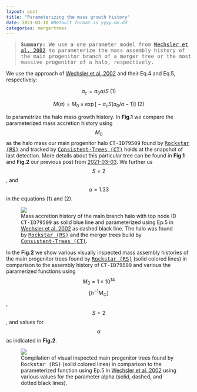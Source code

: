 ```yaml
---
layout: post
title: "Parameterizing the mass growth history"
date: 2021-03-10 #Default format is yyyy.mm.dd
categories: mergertrees
---
```


<blockquote><tt><b>Summary:</b> We use a one parameter model from <a href="https://ui.adsabs.harvard.edu/abs/2002ApJ...568...52W/abstract">Wechsler et al. 2002</a> to parameterize the mass assembly history of the main progenitor branch of a merger tree or the most massive progenitor of a halo, respectively. </tt></blockquote>

We use the approach of <a href="https://ui.adsabs.harvard.edu/abs/2002ApJ...568...52W/abstract">Wechsler et al. 2002</a> and their Eq.4 and Eq.5, respectively:

$$ a_c= a_0 \alpha/S \text{  (1)}$$

$$ M(a) = M_0 \times \exp  \Big[ -a_c S \big(a_0/a - 1\big)  \Big] \text{  (2)}$$

to parametrize the halo mass growth history. In <b>Fig.1</b> we compare the parameterized mass accretion history using $$M_0$$ as the halo mass our main progenitor halo <tt>CT-ID79509</tt> found by <a href="https://ui.adsabs.harvard.edu/abs/2012ascl.soft10008B/abstract"><tt>Rockstar (RS)</tt></a> and tracked by <a href="https://ui.adsabs.harvard.edu/abs/2012ascl.soft10011B/abstract"><tt>Consistent-Trees (CT)</tt></a> holds at the snapshot of last detection. More details about this particular tree can be found in <b>Fig.1</b> and <b>Fig.2</b> our previous post from <a href="https://dstoppacher.github.io/A-testrun-on-merger-trees-4/">2021-03-03</a>. We further us $$S=2$$, and $$\alpha=1.33$$ in the equations (1) and (2).

<figure>
  <img src="{{ site.baseurl }}/plots/2021-03-10_test.png">
  <figcaption>Mass accretion history of the main branch halo with top node ID <tt>CT-ID79509</tt> as solid blue line and parameterized using Ep.5 in <a href="https://ui.adsabs.harvard.edu/abs/2002ApJ...568...52W/abstract">Wechsler et al. 2002</a> as dashed black line. The halo was found by <a href="https://ui.adsabs.harvard.edu/abs/2012ascl.soft10008B/abstract"><tt>Rockstar (RS)</tt></a> and the merger trees build by <a href="https://ui.adsabs.harvard.edu/abs/2012ascl.soft10011B/abstract"><tt>Consistent-Trees (CT)</tt></a>.
  </figcaption>
</figure>

In the <b>Fig.2</b> we show various visually inspected mass assembly histories of the main progenitor trees found by <a href="https://ui.adsabs.harvard.edu/abs/2012ascl.soft10008B/abstract"><tt>Rockstar (RS)</tt></a> (solid colored lines) in comparison to the assembly history of <tt>CT-ID79509</tt> and various the paramerized functions using $$M_0=1 \times 10^{14}$$ $$[h^{-1}M_{\odot}]$$, $$S=2$$, and values for $$\alpha$$ as indicated in <b>Fig.2</b>.

<figure>
  <img src="{{ site.baseurl }}/plots/2021-03-10_test2.png">
  <figcaption>Compilation of visual inspected main progenitor trees found by <tt>Rockstar (RS)</tt> (solid colored lines) in comparison to the parameterized function using Ep.5 in <a href="https://ui.adsabs.harvard.edu/abs/2002ApJ...568...52W/abstract">Wechsler et al. 2002</a> using various values for the parameter alpha (solid, dashed, and dotted black lines).
  </figcaption>
</figure>
